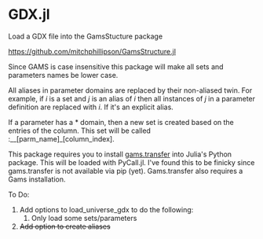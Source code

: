 # GDX.jl
 Load a GDX file into the GamsStucture package 

https://github.com/mitchphillipson/GamsStructure.jl


Since GAMS is case insensitive this package will make all sets and parameters names be lower case. 

All aliases in parameter domains are replaced by their non-aliased twin. For example, if $i$ is a set and $j$ is an alias of $i$ then all instances of $j$ in a parameter definition are replaced with $i$. If it's an explicit alias.

If a parameter has a * domain, then a new set is created based on the entries of the column. This set will be called :__[parm_name]_[column_index].

This package requires you to install [gams.transfer](https://www.gams.com/latest/docs/API_PY_GAMSTRANSFER.html) into Julia's Python package. This will be loaded with PyCall.jl. I've found this to be finicky since gams.transfer is not available via pip (yet). Gams.transfer also requires a Gams installation. 

To Do:
1. Add options to load_universe_gdx to do the following:
    1. Only load some sets/parameters
2. ~~Add option to create aliases~~
